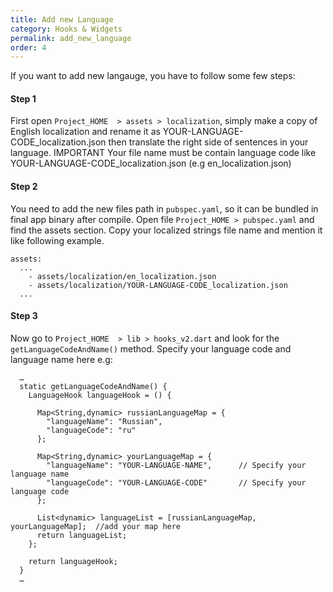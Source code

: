 ```yaml
---
title: Add new Language
category: Hooks & Widgets
permalink: add_new_language
order: 4
---
```


If you want to add new langauge, you have to follow some few steps:

#### Step 1
First open `Project_HOME  > assets > localization`, simply make a copy of English localization and rename it as YOUR-LANGUAGE-CODE_localization.json then translate the right side of sentences in your language. IMPORTANT Your file name must be contain language code like YOUR-LANGUAGE-CODE_localization.json (e.g en_localization.json)


#### Step 2
You need to add the new files path in `pubspec.yaml`, so it can be bundled in final app binary after compile. Open file `Project_HOME > pubspec.yaml` and find the assets section. Copy your localized strings file name and mention it like following example.
```
assets:
  ...
    - assets/localization/en_localization.json
    - assets/localization/YOUR-LANGUAGE-CODE_localization.json
  ...
```


#### Step 3
Now go to `Project_HOME  > lib > hooks_v2.dart` and look for the `getLanguageCodeAndName()` method. Specify your language code and language name here e.g: 

```
  …
  static getLanguageCodeAndName() {
    LanguageHook languageHook = () {

      Map<String,dynamic> russianLanguageMap = {
        "languageName": "Russian",          
        "languageCode": "ru"                
      };

      Map<String,dynamic> yourLanguageMap = {
        "languageName": "YOUR-LANGUAGE-NAME",      // Specify your language name
        "languageCode": "YOUR-LANGUAGE-CODE"       // Specify your language code
      };

      List<dynamic> languageList = [russianLanguageMap, yourLanguageMap];  //add your map here
      return languageList;
    };

    return languageHook;
  }
  …
```


